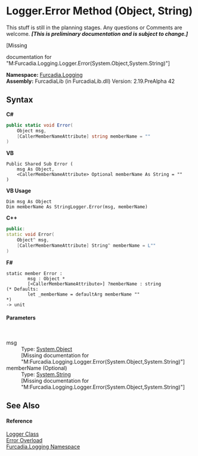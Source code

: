 # Logger.Error Method (Object, String)
This stuff is still in the planning stages. Any questions or Comments are welcome. _**\[This is preliminary documentation and is subject to change.\]**_

\[Missing <summary> documentation for "M:Furcadia.Logging.Logger.Error(System.Object,System.String)"\]

**Namespace:**&nbsp;<a href="N_Furcadia_Logging">Furcadia.Logging</a><br />**Assembly:**&nbsp;FurcadiaLib (in FurcadiaLib.dll) Version: 2.19.PreAlpha 42

## Syntax

**C#**<br />
``` C#
public static void Error(
	Object msg,
	[CallerMemberNameAttribute] string memberName = ""
)
```

**VB**<br />
``` VB
Public Shared Sub Error ( 
	msg As Object,
	<CallerMemberNameAttribute> Optional memberName As String = ""
)
```

**VB Usage**<br />
``` VB Usage
Dim msg As Object
Dim memberName As StringLogger.Error(msg, memberName)
```

**C++**<br />
``` C++
public:
static void Error(
	Object^ msg, 
	[CallerMemberNameAttribute] String^ memberName = L""
)
```

**F#**<br />
``` F#
static member Error : 
        msg : Object * 
        [<CallerMemberNameAttribute>] ?memberName : string 
(* Defaults:
        let _memberName = defaultArg memberName ""
*)
-> unit 

```


#### Parameters
&nbsp;<dl><dt>msg</dt><dd>Type: <a href="http://msdn2.microsoft.com/en-us/library/e5kfa45b" target="_blank">System.Object</a><br />\[Missing <param name="msg"/> documentation for "M:Furcadia.Logging.Logger.Error(System.Object,System.String)"\]</dd><dt>memberName (Optional)</dt><dd>Type: <a href="http://msdn2.microsoft.com/en-us/library/s1wwdcbf" target="_blank">System.String</a><br />\[Missing <param name="memberName"/> documentation for "M:Furcadia.Logging.Logger.Error(System.Object,System.String)"\]</dd></dl>

## See Also


#### Reference
<a href="T_Furcadia_Logging_Logger">Logger Class</a><br /><a href="Overload_Furcadia_Logging_Logger_Error">Error Overload</a><br /><a href="N_Furcadia_Logging">Furcadia.Logging Namespace</a><br />